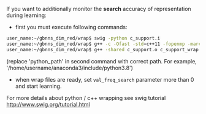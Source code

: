 
If you want to additionally monitor the **search** accuracy of representation during learning:

 - first you must execute following commands:
```sh
user_name:~/gbnns_dim_red/wrap$ swig -python c_support.i
user_name:~/gbnns_dim_red/wrap$ g++ -c -Ofast -std=c++11 -fopenmp -march=native -fpic -w -ftree-vectorize c_support_wrap.c c_support.cpp -I"python_path"
user_name:~/gbnns_dim_red/wrap$ g++ -shared c_support.o c_support_wrap.o -o _c_support.so
```

(replace 'python_path' in second command with correct path. For example, '/home/username/anaconda3/include/python3.8')

 - when wrap files are ready, set `val_freq_search` parameter more than 0 and start learning.


For more details about python / c++ wrapping see swig tutorial http://www.swig.org/tutorial.html